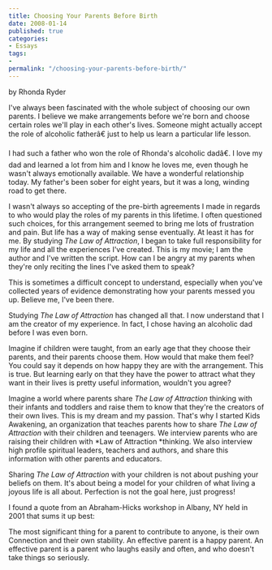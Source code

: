 ```yaml
---
title: Choosing Your Parents Before Birth
date: 2008-01-14
published: true
categories:
- Essays
tags:
- 
permalink: "/choosing-your-parents-before-birth/"
---
```

by Rhonda Ryder

I've always been fascinated with the whole subject of choosing our own parents. I believe we make arrangements before we're born and choose certain roles we'll play in each other's lives. Someone might actually accept the role of alcoholic fatherâ€ just to help us learn a particular life lesson. 

I had such a father who won the role of Rhonda's alcoholic dadâ€. I love my dad and learned a lot from him and I know he loves me, even though he wasn't always emotionally available. We have a wonderful relationship today. My father's been sober for eight years, but it was a long, winding road to get there.

I wasn't always so accepting of the pre-birth agreements I made in regards to who would play the roles of my parents in this lifetime. I often questioned such choices, for this arrangement seemed to bring me lots of frustration and pain. But life has a way of making sense eventually. At least it has for me. By studying *The Law of Attraction*, I began to take full responsibility for my life and all the experiences I've created. This is my movie; I am the author and I've written the script. How can I be angry at my parents when they're only reciting the lines I've asked them to speak?

This is sometimes a difficult concept to understand, especially when you've collected years of evidence demonstrating how your parents messed you up. Believe me, I've been there.

Studying *The Law of Attraction* has changed all that. I now understand that I am the creator of my experience. In fact, I chose having an alcoholic dad before I was even born. 

Imagine if children were taught, from an early age that they choose their parents, and their parents choose them. How would that make them feel? You could say it depends on how happy they are with the arrangement. This is true. But learning early on that they have the power to attract what they want in their lives is pretty useful information, wouldn't you agree?

Imagine a world where parents share *The Law of Attraction* thinking with their infants and toddlers and raise them to know that they're the creators of their own lives. This is my dream and my passion. That's why I started Kids Awakening, an organization that teaches parents how to share *The Law of Attraction* with their children and teenagers. We interview parents who are raising their children with *Law of Attraction *thinking. We also interview high profile spiritual leaders, teachers and authors, and share this information with other parents and educators.

Sharing *The Law of Attraction* with your children is not about pushing your beliefs on them. It's about being a model for your children of what living a joyous life is all about. Perfection is not the goal here, just progress!

I found a quote from an Abraham-Hicks workshop in Albany, NY held in 2001 that sums it up best:

The most significant thing for a parent to contribute to anyone, is their own Connection and their own stability. An effective parent is a happy parent. An effective parent is a parent who laughs easily and often, and who doesn't take things so seriously.
